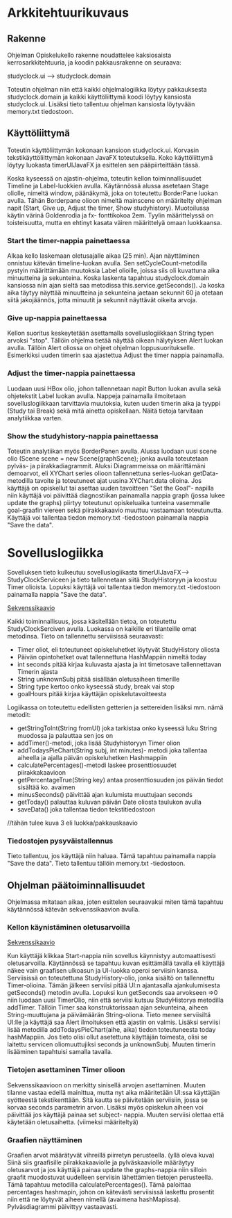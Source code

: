 # Arkkitehtuurikuvaus

## Rakenne

Ohjelman Opiskelukello rakenne noudattelee kaksiosaista kerrosarkkitehtuuria, ja koodin pakkausrakenne on seuraava:

studyclock.ui --> studyclock.domain

Toteutin ohjelman niin että kaikki ohjelmalogiikka löytyy pakkauksesta studyclock.domain ja kaikki käyttöliittymä koodi löytyy kansiosta studyclock.ui. Lisäksi tieto tallentuu ohjelman kansiosta löytyvään memory.txt tiedostoon.

## Käyttöliittymä 

Toteutin käyttöliittymän kokonaan kansioon studyclock.ui. Korvasin tekstikäyttöliittymän kokonaan JavaFX toteutuksella. Koko käyttöliittymä löytyy luokasta timerUIJavaFX ja esittelen sen pääpiirteittään tässä.

Koska kyseessä on ajastin-ohjelma, toteutin kellon toiminnallisuudet Timeline ja Label-luokkien avulla. Käytännössä alussa asetetaan Stage oliolle, nimeltä window, päänäkymä, joka on toteutettu BorderPane luokan avulla. Tähän Borderpane olioon nimeltä mainscene on määritelty ohjelman napit (Start, Give up, Adjust the timer, Show studyhistory). Muotoilussa käytin värinä Goldenrodia ja fx- fonttikokoa 2em. Tyylin määrittelyssä on toisteisuutta, mutta en ehtinyt kasata väiren määrittelyä omaan luokkaansa.

### Start the timer-nappia painettaessa
Alkaa kello laskemaan oletusajalle aikaa (25 min). Ajan näyttäminen onnistuu kätevän timeline-luokan avulla. Sen setCycleCount-metodilla pystyin määrittämään muutoksia Label olioille, joissa siis oli kuvattuna aika minuutteina ja sekunteina. Koska laskenta tapahtuu studyclock.domain kansiossa niin ajan sieltä saa metodissa this.service.getSeconds(). Ja koska aika täytyy näyttää minuutteina ja sekunteina jaetaan sekunnit 60 ja otetaan siitä jakojäännös, jotta minuutit ja sekunnit näyttävät oikeita arvoja. 

### Give up-nappia painettaessa
Kellon suoritus keskeytetään asettamalla sovelluslogiikkaan String typen arvoksi "stop". Tällöin ohjelma tietää näyttää oikean hälytyksen Alert luokan avulla. Tällöin Alert oliossa on ohjeet ohjelman loppusuoritukselle. Esimerkiksi uuden timerin saa ajastettua Adjust the timer nappia painamalla.

### Adjust the timer-nappia painettaessa
Luodaan uusi HBox olio, johon tallennetaan napit Button luokan avulla sekä ohjetekstit Label luokan avulla. Nappeja painamalla ilmoitetaan sovelluslogiikkaan tarvittavia muutoksia, kuten uuden timerin aika ja tyyppi (Study tai Break) sekä mitä ainetta opiskellaan. Näitä tietoja tarvitaan analytiikkaa varten.

### Show the studyhistory-nappia painettaessa
Toteutin analytiikan myös BorderPanen avulla. Alussa luodaan uusi scene olio (Scene scene = new Scene(graphScene); jonka avulla toteutetaan pylväs- ja piirakkadiagrammit. Aluksi Diagrammeissa on määrittämäni demoarvot, eli XYChart series olioon tallennettuna series-luokan getData-metodilla tavoite ja toteutuneet ajat uusina XYChart.data olioina. Jos käyttäjä on opiskellut tai asettaa uuden tavoitteen "Set the Goal"- napilla niin käyttäjä voi päivittää diagnostiikan painamalla nappia graph (jossa lukee update the graphs) piirtyy toteutunut opiskeluaika tunteina vasemmalle goal-graafin viereen sekä piirakkakaavio muuttuu vastaamaan toteutunutta. Käyttäjä voi tallentaa tiedon memory.txt -tiedostoon painamalla nappia "Save the data".

# Sovelluslogiikka
Sovelluksen tieto kulkeutuu sovelluslogiikasta timerUIJavaFX--> StudyClockServiceen ja tieto tallennetaan siitä StudyHistoryyn ja koostuu Timer olioista. Lopuksi käyttäjä voi tallentaa tiedon memory.txt -tiedostoon painamalla nappia "Save the data".

[Sekvenssikaavio](https://github.com/Mazaalto/ot-harjoitustyo2020/blob/master/dokumentaatio/kuvat/Sekvenssikaavio%20kellonka%CC%88ynnistys.jpg)

Kaikki toiminnallisuus, jossa käsitellään tietoa, on toteutettu StudyClockSerciven avulla. Luokassa on kaikille eri tilanteille omat metodinsa. 
Tieto on tallennettu serviisissä seuraavasti:
- Timer oliot, eli toteutuneet opiskeluhetket löytyvät StudyHistory oliosta
- Päivän opintohetket ovat tallennettuna HashMappiin nimeltä today
- int seconds pitää kirjaa kuluvasta ajasta ja int timetosave tallennettavan Timerin ajasta
- String unknownSubj pitää sisällään oletusaiheen timerille
- String type kertoo onko kyseessä study, break vai stop
- goalHours pitää kirjaa käyttäjän opiskelutavoitteesta

Logiikassa on toteutettu edellisten getterien ja settereiden lisäksi
mm. nämä metodit:
- getStringToInt(String fromUI) joka tarkistaa onko kyseessä luku String muodossa ja palauttaa sen jos on
- addTimer()-metodi, joka lisää Studyhistoryyn Timer olion
- addTodaysPieChart(String subj, int minutes)- metodi joka tallentaa aiheella ja ajalla päivän opiskeluhetken Hashmappiin
-  calculatePercentages()-metodi laskee prosenttiosuudet piirakkakaavioon
- getPercentageTrue(String key) antaa prosenttiosuuden jos päivän tiedot sisältää ko. avaimen
- minusSeconds() päivittää ajan kulumista muuttujaan seconds
- getToday() palauttaa kuluvan päivän Date oliosta taulukon avulla
- saveData() joka tallentaa tiedon tekstitiedostoon

//tähän tulee kuva 3 eli luokka/pakkauskaavio

### Tiedostojen pysyväistallennus
Tieto tallentuu, jos käyttäjä niin haluaa. Tämä tapahtuu painamalla  nappia "Save the data". Tieto tallentuu tällöin memory.txt -tiedostoon. 

## Ohjelman päätoiminnallisuudet

Ohjelmassa mitataan aikaa, joten esittelen seuraavaksi miten tämä tapahtuu käytännössä kätevän sekvenssikaavion avulla.

### Kellon käynistäminen oletusarvoilla
[Sekvenssikaavio](https://github.com/Mazaalto/ot-harjoitustyo2020/blob/master/dokumentaatio/kuvat/Sekvenssikaavio%20kellonka%CC%88ynnistys.jpg)

Kun käyttäjä klikkaa Start-nappia niin sovellus käynnistyy automaattisesti oletusarvoilla. Käytännössä se tapahtuu kuvan esittämällä tavalla eli käyttäjä näkee vain graafisen ulkoasun ja UI-luokka operoi serviisin kanssa. Serviisissä on toteutettuna StudyHistory-olio, jonka sisältö on tallennettu Timer-olioina. Tämän jälkeen serviisi pitää UI:n ajantasalla ajankulumisesta getSeconds() metodin avulla. Lopuksi kun getSeconds saa arvokseen =>0 niin luodaan uusi TimerOlio, niin että serviisi kutsuu StudyHistorya metodilla addTimer. Tällöin Timer saa konstruktorissaan ajan sekunteina, aiheen String-muuttujana ja päivämäärän String-oliona. Tieto menee serviisiltä UI:lle ja käyttäjä saa Alert ilmoituksen että ajastin on valmis. Lisäksi serviisi lisää metodilla addTodaysPieChart(aihe, aika) tiedon toteutuneesta today hashMappiin. Jos tieto olisi ollut asetettuna käyttäjän toimesta, olisi se laitettu servicen oliomuuttujiksi seconds ja unknownSubj. Muuten timerin lisääminen tapahtuisi samalla tavalla.


### Tietojen asettaminen Timer olioon

Sekvenssikaavioon on merkitty sinisellä arvojen asettaminen. Muuten tilanne vastaa edellä mainittua, mutta nyt aika määritetään UI:ssa käyttäjän syötteestä tekstikenttään. Sitä kautta se päivitetään serviisiin, jossa se korvaa seconds parametrin arvon. Lisäksi myös opiskelun aiheen voi päivittää jos käyttäjä painaa set subject- nappia. Muuten serviisi olettaa että käytetään oletusaihetta. (viimeksi määriteltyä)


### Graafien näyttäminen

Graafien arvot määrätyvät vihreillä piirretyn perusteella. (yllä oleva kuva) Siinä siis graafisille piirakkakaaviolle ja pylväskaaviolle määräytyy oletusarvot ja jos käyttäjä painaa update the graphs-nappia niin silloin graafit muodostuvat uudelleen serviisin lähettämien tietojen perusteella. Tämä tapahtuu metodilla calculatePercentages(). Tämä paloittaa percentages hashmapin, johon on kätevästi serviisissä laskettu prosentit niin että ne löytyvät aiheen nimellä (avaimena hashMapissa). Pylväsdiagrammi päivittyy vastaavasti.


